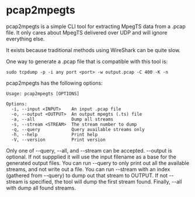 # pcap2mpegts

pcap2mpegts is a simple CLI tool for extracting MpegTS data from a .pcap file. It only cares about MpegTS delivered over UDP and will ignore everything else.

It exists because traditional methods using WireShark can be quite slow.

One way to generate a .pcap file that is compatible with this tool is:

```
sudo tcpdump -p -i any port <port> -w output.pcap -C 400 -K -n
```

pcap2mpegts has the following options:

```
Usage: pcap2mpegts [OPTIONS]

Options:
  -i, --input <INPUT>    An input .pcap file
  -o, --output <OUTPUT>  An output mpegts (.ts) file
  -a, --all              Dump all streams
  -s, --stream <STREAM>  The stream number to dump
  -q, --query            Query available streams only
  -h, --help             Print help
  -V, --version          Print version
```

Only one of --query, --all, and --stream can be accepted. --output is optional. If not
suppplied it will use the input filename as a base for the generated output files.
You can run --query to only print out all the available streams, and not write out a file.
You can run --stream with an index (gathered from --query) to dump out that stream to OUTPUT.
If not --stream is specified, the tool will dump the first stream found.
Finally, --all with dump all found streams.
